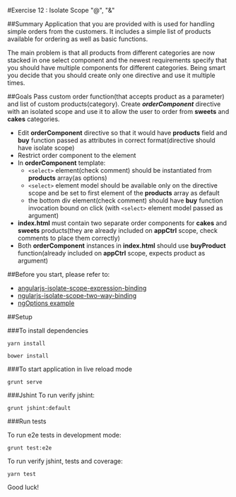 #Exercise 12 : Isolate Scope "@", "&"

##Summary
Application that you are provided with is used for handling simple orders from the customers. It includes a simple list of products available for ordering
as well as basic functions. 

The main problem is that all products from different categories are now stacked in one select component and the newest requirements
specify that you should have multiple components for different categories. Being smart you decide that you should create only one directive
and use it multiple times. 


##Goals
Pass custom order function(that accepts product as a parameter) and list of custom products(category).
Create ***orderComponent*** directive with an isolated scope and use it to allow the user to order from **sweets** and **cakes** categories.

* Edit **orderComponent** directive so that it would have **products** field and **buy** function passed as attributes in correct 
format(directive should have isolate scope)
* Restrict order component to the element
* In **orderComponent** template:
    * ```<select>``` element(check comment) should be instantiated from **products** array(as options)
    * ```<select>``` element model should be available only on the directive scope and be set to first element of the **products** array as default
    * the bottom div element(check comment) should have **buy** function invocation bound on click (with ```<select>``` element model passed as argument)
* **index.html** must contain two separate order components for **cakes** and **sweets** products(they are already included on **appCtrl** scope, 
check comments to place them correctly)
* Both **orderComponent** instances in **index.html** should use **buyProduct** function(already included on **appCtrl** scope, expects product as argument)

##Before you start, please refer to:
* [angularjs-isolate-scope-expression-binding](https://egghead.io/lessons/angularjs-isolate-scope-expression-binding)
* [ngularjs-isolate-scope-two-way-binding](https://egghead.io/lessons/angularjs-isolate-scope-two-way-binding)
* [ngOptions example](https://docs.angularjs.org/api/ng/directive/ngOptions/#example)

##Setup
 
###To install dependencies

```
yarn install
```

```
bower install
```

###To start application in live reload mode

    grunt serve
    
###Jshint
To run verify jshint:
    
    grunt jshint:default

###Run tests

To run e2e tests in development mode:

    grunt test:e2e

To run verify jshint, tests and coverage:

    yarn test


Good luck!
